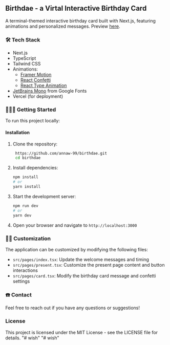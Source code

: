 ## Birthdae - a Virtal Interactive Birthday Card

A terminal-themed interactive birthday card built with Next.js, featuring animations and personalized messages. Preview [here](https://birthdae.vercel.app/).

### 🛠️ Tech Stack

- Next.js
- TypeScript
- Tailwind CSS
- Animations: 
  - [Framer Motion](https://www.framer.com/motion/)
  - [React Confetti](https://www.npmjs.com/package/react-confetti)
  - [React Type Animation](https://www.npmjs.com/package/react-type-animation)
- [JetBrains Mono](https://www.jetbrains.com/lp/mono/) from Google Fonts
- Vercel (for deployment)

### 👩🏻‍💻 Getting Started
To run this project locally:

#### Installation

1. Clone the repository:
   ```bash
    https://github.com/annaw-99/birthdae.git
    cd birthdae
   ```

2. Install dependencies:
   ```bash
   npm install
   # or
   yarn install
   ```

3. Start the development server:
   ```bash
   npm run dev
   # or
   yarn dev
   ```

4. Open your browser and navigate to `http://localhost:3000`

### ✍🏻 Customization

The application can be customized by modifying the following files:

- `src/pages/index.tsx`: Update the welcome messages and timing
- `src/pages/present.tsx`: Customize the present page content and button interactions
- `src/pages/card.tsx`: Modify the birthday card message and confetti settings

### ☎️ Contact
Feel free to reach out if you have any questions or suggestions!

### License
This project is licensed under the MIT License - see the LICENSE file for details.
"# wish" 
"# wish" 

